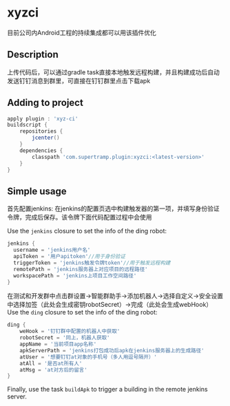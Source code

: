 # xyzci
目前公司内Android工程的持续集成都可以用该插件优化

## Description
上传代码后，可以通过gradle task直接本地触发远程构建，并且构建成功后自动发送钉钉消息到群里，可直接在钉钉群里点击下载apk

## Adding to project
```groovy
apply plugin : 'xyz-ci'
buildscript {
    repositories {
        jcenter()
    }
    dependencies {
        classpath 'com.supertramp.plugin:xyzci:<latest-version>'
    }
}
```

## Simple usage
首先配置jenkins:
在jenkins的配置页选中构建触发器的第一项，并填写身份验证令牌，完成后保存。该令牌下面代码配置过程中会使用

Use the `jenkins` closure to set the info of the ding robot:
```groovy
jenkins {
  username = 'jenkins用户名'
  apiToken = '用户apitoken'//用于身份验证
  triggerToken = 'jenkins触发令牌token'//用于触发远程构建
  remotePath = 'jenkins服务器上对应项目的远程路径'
  workspacePath = 'jenkins上项目工作空间路径'
}
```

在测试和开发群中点击群设置->智能群助手->添加机器人->选择自定义->安全设置中选择加签（此处会生成密钥robotSecret）->完成（此处会生成webHook）
Use the `ding` closure to set the info of the ding robot:

```groovy
ding {
    weHook = '钉钉群中配置的机器人中获取'
    robotSecret = '同上，机器人获取'
    appName = '当前项目app名称'
    apkServerPath = 'jenkins打包成功后apk在jenkins服务器上的生成路径'
    atUser = '想要钉钉at对象的手机号（多人用逗号隔开）'
    atAll = '是否at所有人'
    atMsg = 'at对方后的留言'
}
```

Finally, use the task `buildApk` to trigger a building in the remote jenkins server.
